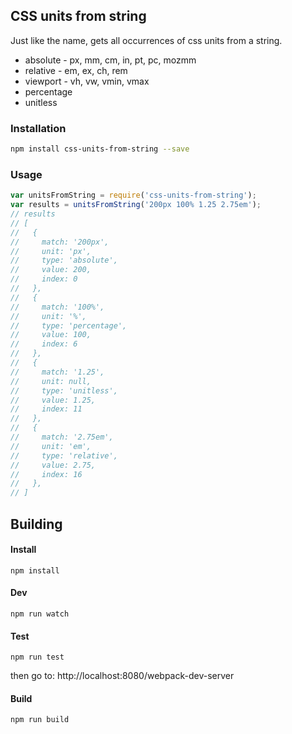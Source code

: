 ## CSS units from string
Just like the name, gets all occurrences of css units from a string.
* absolute - px, mm, cm, in, pt, pc, mozmm
* relative - em, ex, ch, rem
* viewport - vh, vw, vmin, vmax
* percentage
* unitless

### Installation
```bash
npm install css-units-from-string --save
```
### Usage
```javascript
var unitsFromString = require('css-units-from-string');
var results = unitsFromString('200px 100% 1.25 2.75em');
// results
// [
//   {
//     match: '200px',
//     unit: 'px',
//     type: 'absolute',
//     value: 200,
//     index: 0
//   },
//   {
//     match: '100%',
//     unit: '%',
//     type: 'percentage',
//     value: 100,
//     index: 6
//   },
//   {
//     match: '1.25',
//     unit: null,
//     type: 'unitless',
//     value: 1.25,
//     index: 11
//   },
//   {
//     match: '2.75em',
//     unit: 'em',
//     type: 'relative',
//     value: 2.75,
//     index: 16
//   },
// ]
```

## Building
#### Install
```npm install```

#### Dev
```npm run watch```

#### Test
```npm run test```

then go to: http://localhost:8080/webpack-dev-server

#### Build
```npm run build```

